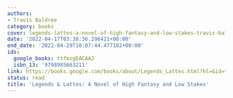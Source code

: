 ```yaml
---
authors:
- Travis Baldree
category: books
cover: legends-lattes-a-novel-of-high-fantasy-and-low-stakes-travis-baldree.jpg
date: '2022-04-17T03:38:36.296421+00:00'
end_date: '2022-04-29T10:07:44.477182+00:00'
ids:
  google_books: ttfmzgEACAAJ
  isbn_13: '9798985663211'
link: https://books.google.com/books/about/Legends_Lattes.html?hl=&id=ttfmzgEACAAJ
status: read
title: 'Legends & Lattes: A Novel of High Fantasy and Low Stakes'
---
```

